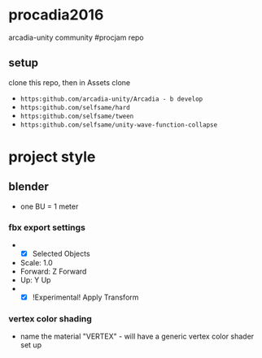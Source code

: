 # procadia2016
arcadia-unity community #procjam repo

## setup
clone this repo, then in Assets clone 
* `https:github.com/arcadia-unity/Arcadia - b develop`
* `https:github.com/selfsame/hard`
* `https:github.com/selfsame/tween`
* `https:github.com/selfsame/unity-wave-function-collapse`

# project style

## blender

* one BU = 1 meter

### fbx export settings

* - [x] Selected Objects
* Scale: 1.0
* Forward: Z Forward
* Up: Y Up
* - [x] !Experimental! Apply Transform

### vertex color shading

* name the material "VERTEX" - will have a generic vertex color shader set up
